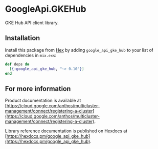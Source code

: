# GoogleApi.GKEHub

GKE Hub API client library.



## Installation

Install this package from [Hex](https://hex.pm) by adding
`google_api_gke_hub` to your list of dependencies in `mix.exs`:

```elixir
def deps do
  [{:google_api_gke_hub, "~> 0.10"}]
end
```

## For more information

Product documentation is available at [https://cloud.google.com/anthos/multicluster-management/connect/registering-a-cluster](https://cloud.google.com/anthos/multicluster-management/connect/registering-a-cluster).

Library reference documentation is published on Hexdocs at
[https://hexdocs.pm/google_api_gke_hub](https://hexdocs.pm/google_api_gke_hub).
